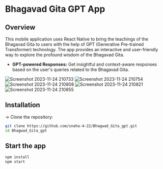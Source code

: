 # Bhagavad Gita GPT App

## Overview

This mobile application uses React Native to bring the teachings of the Bhagavad Gita to users with the help of GPT (Generative Pre-trained Transformer) technology. The app provides an interactive and user-friendly way to explore the profound wisdom of the Bhagavad Gita.




- **GPT-powered Responses:** Get insightful and context-aware responses based on the user's queries related to the Bhagavad Gita.

  
![Screenshot 2023-11-24 210733](https://github.com/sneha-4-22/Bhagwad_Gita_gpt/assets/112711068/d847eb37-56f0-4aec-ba7d-8f880a97f03b)
![Screenshot 2023-11-24 210754](https://github.com/sneha-4-22/Bhagwad_Gita_gpt/assets/112711068/e11aa7bb-601f-46a5-b073-15732ce5d78f)
![Screenshot 2023-11-24 210808](https://github.com/sneha-4-22/Bhagwad_Gita_gpt/assets/112711068/1d1ff490-8f2f-4202-9929-4fa9fb7c86de)
![Screenshot 2023-11-24 210821](https://github.com/sneha-4-22/Bhagwad_Gita_gpt/assets/112711068/be4e17b5-26be-4033-beb7-26dc1ec5cd65)
![Screenshot 2023-11-24 210855](https://github.com/sneha-4-22/Bhagwad_Gita_gpt/assets/112711068/2437d52c-296e-4d1b-ba21-be28e56ae210)

## Installation

-> Clone the repository:

   ```bash
   git clone https://github.com/sneha-4-22/Bhagwad_Gita_gpt.git
   cd Bhagwad_Gita_gpt
   ```
## Start the app 

   ```bash
   npm install 
   npm start 
   ```
